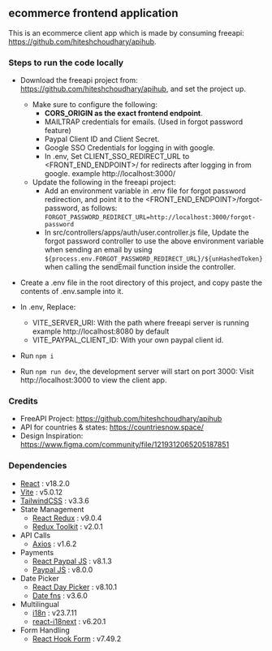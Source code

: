 ## ecommerce frontend application

This is an ecommerce client app which is made by consuming freeapi: https://github.com/hiteshchoudhary/apihub.

### Steps to run the code locally
* Download the freeapi project from: https://github.com/hiteshchoudhary/apihub, and set the project up.
    * Make sure to configure the following:
        * **CORS_ORIGIN as the exact frontend endpoint**.
        * MAILTRAP credentials for emails. (Used in forgot password feature)
        * Paypal Client ID and Client Secret.
        * Google SSO Credentials for logging in with google.
        * In .env, Set CLIENT_SSO_REDIRECT_URL to <FRONT_END_ENDPOINT>/ for redirects after logging in from google. example http://localhost:3000/
    * Update the following in the freeapi project:
        * Add an environment variable in .env file for forgot password redirection, and point it to the <FRONT_END_ENDPOINT>/forgot-password, as follows: 
          ```FORGOT_PASSWORD_REDIRECT_URL=http://localhost:3000/forgot-password```
        * In src/controllers/apps/auth/user.controller.js file, Update the forgot password controller to use the above environment variable when sending an email
          by using ```${process.env.FORGOT_PASSWORD_REDIRECT_URL}/${unHashedToken}``` when calling the sendEmail function inside the controller.
          
* Create a .env file in the root directory of this project, and copy paste the contents of .env.sample into it.
* In .env, Replace:
  * VITE_SERVER_URI: With the path where freeapi server is running example http://localhost:8080 by default
  * VITE_PAYPAL_CLIENT_ID: With your own paypal client id.
* Run ```npm i ```
* Run ```npm run dev```, the development server will start on port 3000: Visit http://localhost:3000 to view the client app.

### Credits
 * FreeAPI Project:    https://github.com/hiteshchoudhary/apihub
 * API for countries & states: https://countriesnow.space/
 * Design Inspiration: https://www.figma.com/community/file/1219312065205187851

### Dependencies
* [React](https://github.com/facebook/react) : v18.2.0
* [Vite](https://vitejs.dev/) : v5.0.12
* [TailwindCSS](https://github.com/tailwindlabs/tailwindcss) : v3.3.6 
* State Management
    * [React Redux](https://github.com/reduxjs/react-redux) : v9.0.4
    * [Redux Toolkit](https://github.com/reduxjs/redux-toolkit) : v2.0.1
* API Calls
    * [Axios](https://github.com/axios/axios) : v1.6.2
* Payments
    * [React Paypal JS](https://github.com/paypal/react-paypal-js) : v8.1.3
    * [Paypal JS](https://github.com/paypal/paypal-js) : v8.0.0
* Date Picker
    * [React Day Picker](https://github.com/gpbl/react-day-picker) : v8.10.1
    * [Date fns](https://github.com/date-fns/date-fns) : v3.6.0
* Multilingual
    * [i18n](https://github.com/i18next/i18next) : v23.7.11
    * [react-i18next](https://github.com/i18next/react-i18next) : v6.20.1
* Form Handling
    * [React Hook Form](https://github.com/react-hook-form/react-hook-form) : v7.49.2
 

